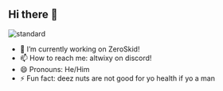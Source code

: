 ## Hi there 👋

![standard](https://github.com/user-attachments/assets/c3bbdd4a-e565-4c97-8dac-388784ab234c)

- 🔭 I’m currently working on ZeroSkid!
- 📫 How to reach me: altwixy on  discord!
- 😄 Pronouns: He/Him
- ⚡ Fun fact: deez nuts are not good for yo health if yo a man

